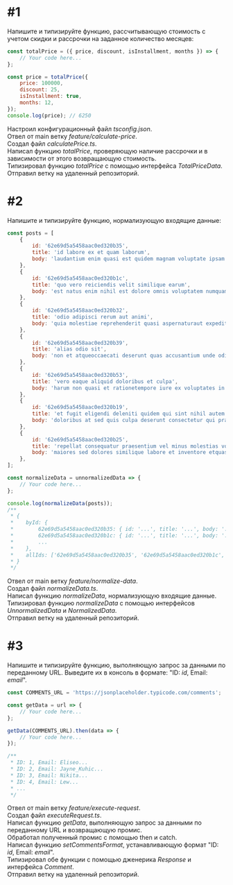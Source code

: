 # #1

Напишите и типизируйте функцию, рассчитывающую стоимость с учетом скидки и рассрочки на заданное количество месяцев:

```javascript
const totalPrice = ({ price, discount, isInstallment, months }) => {
    // Your code here...
};

const price = totalPrice({
    price: 100000,
    discount: 25,
    isInstallment: true,
    months: 12,
});
console.log(price); // 6250
```

Настроил конфигурационный файл _tsconfig.json_.<br />
Отвел от main ветку _feature/calculate-price_.<br />
Создал файл _calculatePrice.ts_.<br />
Написал функцию _totalPrice_, проверяющую наличие рассрочки и в зависимости от этого возвращающую стоимость.<br />
Типизировал функцию _totalPrice_ с помощью интерфейса _TotalPriceData_.<br />
Отправил ветку на удаленный репозиторий.

# #2

Напишите и типизируйте функцию, нормализующую входящие данные:

```javascript
const posts = [
    {
        id: '62e69d5a5458aac0ed320b35',
        title: 'id labore ex et quam laborum',
        body: 'laudantium enim quasi est quidem magnam voluptate ipsam eostempora quo necessitatibusdolor quam autem quasireiciendis et nam sapiente accusantium',
    },
    {
        id: '62e69d5a5458aac0ed320b1c',
        title: 'quo vero reiciendis velit similique earum',
        body: 'est natus enim nihil est dolore omnis voluptatem numquamet omnis occaecati quod ullam at voluptatem error expedita pariaturnihil sint nostrum voluptatem reiciendis et',
    },
    {
        id: '62e69d5a5458aac0ed320b32',
        title: 'odio adipisci rerum aut animi',
        body: 'quia molestiae reprehenderit quasi aspernaturaut expedita occaecati aliquam eveniet laudantiumomnis quibusdam delectus saepe quia accusamus maiores nam estcum et ducimus et vero voluptates excepturi deleniti ratione',
    },
    {
        id: '62e69d5a5458aac0ed320b39',
        title: 'alias odio sit',
        body: 'non et atqueoccaecati deserunt quas accusantium unde odit nobis qui voluptatemquia voluptas consequuntur itaque doloret qui rerum deleniti ut occaecati',
    },
    {
        id: '62e69d5a5458aac0ed320b53',
        title: 'vero eaque aliquid doloribus et culpa',
        body: 'harum non quasi et rationetempore iure ex voluptates in rationeharum architecto fugit inventore cupiditatevoluptates magni quo et',
    },
    {
        id: '62e69d5a5458aac0ed320b19',
        title: 'et fugit eligendi deleniti quidem qui sint nihil autem',
        body: 'doloribus at sed quis culpa deserunt consectetur qui praesentiumaccusamus fugiat dictavoluptatem rerum ut voluptate autemvoluptatem repellendus aspernatur dolorem in',
    },
    {
        id: '62e69d5a5458aac0ed320b25',
        title: 'repellat consequatur praesentium vel minus molestias voluptatum',
        body: 'maiores sed dolores similique labore et inventore etquasi temporibus esse sunt id eteos voluptatem aliquamratione corporis molestiae mollitia quia et magnam dolor',
    },
];

const normalizeData = unnormalizedData => {
    // Your code here...
};

console.log(normalizeData(posts));
/**
 * {
 *    byId: {
 *        62e69d5a5458aac0ed320b35: { id: '...', title: '...', body: '...' },
 *        62e69d5a5458aac0ed320b1c: { id: '...', title: '...', body: '...' },
 *        ...
 *    },
 *    allIds: ['62e69d5a5458aac0ed320b35', '62e69d5a5458aac0ed320b1c', ...]
 * }
 */
```

Отвел от main ветку _feature/normalize-data_.<br />
Создал файл _normalizeData.ts_.<br />
Написал функцию _normalizeData_, нормализующую входящие данные.<br />
Типизировал функцию _normalizeData_ с помощью интерфейсов _UnnormalizedData_ и _NormalizedData_.<br />
Отправил ветку на удаленный репозиторий.

# #3

Напишите и типизируйте функцию, выполняющую запрос за данными по переданному URL. Выведите их в консоль в формате: "ID: _id_, Email: _email_".

```javascript
const COMMENTS_URL = 'https://jsonplaceholder.typicode.com/comments';

const getData = url => {
    // Your code here...
};

getData(COMMENTS_URL).then(data => {
    // Your code here...
});

/**
 * ID: 1, Email: Eliseo...
 * ID: 2, Email: Jayne_Kuhic...
 * ID: 3, Email: Nikita...
 * ID: 4, Email: Lew...
 * ...
 */
```

Отвел от main ветку _feature/execute-request_.<br />
Создал файл _executeRequest.ts_.<br />
Написал функцию _getData_, выполняющую запрос за данными по переданному URL и возвращающую промис.<br />
Обработал полученный промис с помощью then и catch.<br />
Написал функцию _setCommentsFormat_, устанавливающую формат "ID: _id_, Email: _email_".<br />
Типизировал обе функции с помощью дженерика _Response_ и интерфейса _Comment_.<br />
Отправил ветку на удаленный репозиторий.
